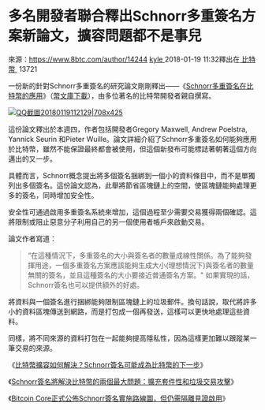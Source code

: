 # 多名開發者聯合釋出Schnorr多重簽名方案新論文，擴容問題都不是事兒
來源：https://www.8btc.com/author/14244
[kyle ](https://www.8btc.com/author/14244)2018-01-19 11:32釋出在[ 比特幣 ](javascript:;) 13721

一份新的針對Schnorr多重簽名的研究論文剛剛釋出——《[Schnorr多重簽名在比特幣的應用](http://8btc.com/doc-view.html?d=1759)》（[幣文庫下載](http://8btc.com/doc-view.html?d=1759)），由多位著名的比特幣開發者親自撰寫。

[![QQ截圖20180119112129|708x425](https://cdn.8btc.com/wp-content/uploads/2018/01/201801190322115358.jpg)](https://cdn.8btc.com/wp-content/uploads/2018/01/201801190322115358.jpg)

這份論文釋出於本週四，作者包括開發者Gregory Maxwell, Andrew Poelstra, Yannick Seurin 和Pieter Wuille。論文詳細介紹了Schnorr多重簽名如何能夠應用於比特幣，雖然不能保證最終都會被使用，但這個新發布可能標誌著朝著這個方向邁出的又一步。

具體而言，Schnorr概念提出將多個簽名捆綁到一個小的資料條目中，而不是單獨列出多個簽名。這份論文認為，此舉將節省區塊鏈上的空間，使區塊鏈能夠處理更多的簽名，同時增加安全性。

安全性可通過啟用多重簽名系統來增加，這個過程至少需要交易獲得兩個確認。這將限制或阻止惡意分子利用自己的另一個使用者帳戶來啟動交易。

論文作者寫道：

> “在這種情況下，多重簽名的大小與簽名者的數量成線性關係。為了能夠發揮用途，一個多重簽名方案應該能夠生成大小(理想情況下)與簽名者的數量無關的簽名，並且這種簽名的大小要接近普通簽名方案。"
> 如果實現的話，Schnorr簽名也可以提供額外的好處。

將資料與一個簽名進行捆綁能夠限制區塊鏈上的垃圾郵件。換句話說，取代將許多小的資料區塊傳送到網路，而是打包成一個再發送，這樣可以更快地處理這些資料。

同樣，將不同來源的資料打包在一起能夠提高隱私性，因為這樣更加難以跟蹤某一筆交易的來源。

《[比特幣擴容如何解決？Schnorr簽名可能成為比特幣的下一步](http://www.8btc.com/schnorr-signatures-might-be-bitcoins-next-step-forward)》

《[Schnorr簽名將解決比特幣的兩個最大問題：擴充套件性和垃圾交易攻擊](http://www.8btc.com/schnorr-signatures-2-of-bitcoins-biggest-problems)》

《[Bitcoin Core正式公佈Schnorr簽名實施路線圖，但仍需隔離見證啟用](http://www.8btc.com/bitcoin-core-schnorr-signature)》
